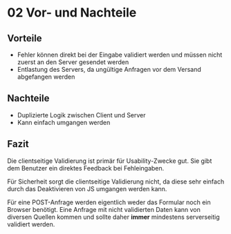 # 02 Vor- und Nachteile

## Vorteile

* Fehler können direkt bei der Eingabe validiert werden und müssen nicht zuerst an den Server gesendet werden
* Entlastung des Servers, da ungültige Anfragen vor dem Versand abgefangen werden

## Nachteile

* Duplizierte Logik zwischen Client und Server
* Kann einfach umgangen werden

## Fazit

Die clientseitige Validierung ist primär für Usability-Zwecke gut. Sie gibt dem Benutzer ein direktes Feedback bei Fehleingaben.

Für Sicherheit sorgt die clientseitige Validierung nicht, da diese sehr einfach durch das Deaktivieren von JS umgangen werden kann.

Für eine POST-Anfrage werden eigentlich weder das Formular noch ein Browser benötigt. Eine Anfrage mit nicht validierten Daten kann von diversen Quellen kommen und sollte daher **immer** mindestens serverseitig validiert werden.
